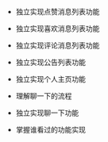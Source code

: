 - 独立实现点赞消息列表功能

- 独立实现喜欢消息列表功能

- 独立实现评论消息列表功能

- 独立实现公告列表功能

- 独立实现个人主页功能

- 理解聊一下的流程

- 独立实现聊一下功能

- 掌握谁看过的功能实现

  